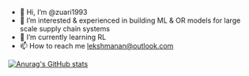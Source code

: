 - 👋 Hi, I’m @zuari1993
- 👀 I’m interested & experienced in building ML & OR models for large scale supply chain systems
- 🌱 I’m currently learning RL
- 📫 How to reach me lekshmanan@outlook.com

[![Anurag's GitHub stats](https://github-readme-stats.vercel.app/api?username=zuari1993)](https://github.com/anuraghazra/github-readme-stats)

<!---
zuari1993/zuari1993 is a ✨ special ✨ repository because its `README.md` (this file) appears on your GitHub profile.
You can click the Preview link to take a look at your changes.
--->
